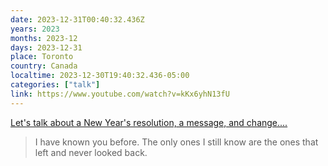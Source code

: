 ```yaml
---
date: 2023-12-31T00:40:32.436Z
years: 2023
months: 2023-12
days: 2023-12-31
place: Toronto
country: Canada
localtime: 2023-12-30T19:40:32.436-05:00
categories: ["talk"]
link: https://www.youtube.com/watch?v=kKx6yhN13fU
---
```

[Let's talk about a New Year's resolution, a message, and change....](https://www.youtube.com/watch?v=kKx6yhN13fU)

> I have known you before. The only ones I still know are the ones that left and never looked back.
